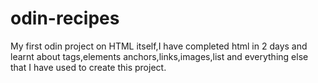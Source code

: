 # odin-recipes

My first odin project on HTML itself,I have completed html in 2 days and learnt about tags,elements anchors,links,images,list
and everything else that I have used to create this project.